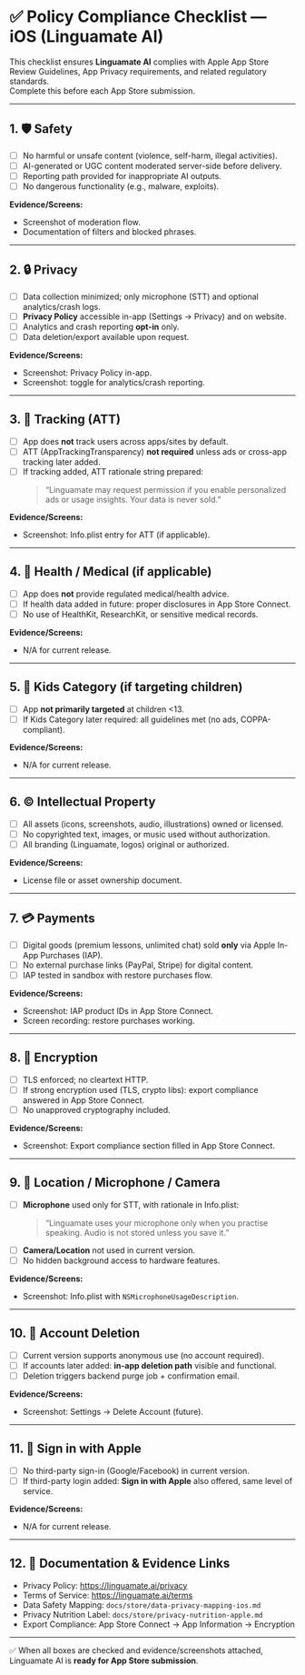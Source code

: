 # ✅ Policy Compliance Checklist — iOS (Linguamate AI)

This checklist ensures **Linguamate AI** complies with Apple App Store Review Guidelines, App Privacy requirements, and related regulatory standards.  
Complete this before each App Store submission.  

---

## 1. 🛡 Safety
- [ ] No harmful or unsafe content (violence, self-harm, illegal activities).  
- [ ] AI-generated or UGC content moderated server-side before delivery.  
- [ ] Reporting path provided for inappropriate AI outputs.  
- [ ] No dangerous functionality (e.g., malware, exploits).  

**Evidence/Screens:**  
- Screenshot of moderation flow.  
- Documentation of filters and blocked phrases.  

---

## 2. 🔒 Privacy
- [ ] Data collection minimized; only microphone (STT) and optional analytics/crash logs.  
- [ ] **Privacy Policy** accessible in-app (Settings → Privacy) and on website.  
- [ ] Analytics and crash reporting **opt-in** only.  
- [ ] Data deletion/export available upon request.  

**Evidence/Screens:**  
- Screenshot: Privacy Policy in-app.  
- Screenshot: toggle for analytics/crash reporting.  

---

## 3. 👀 Tracking (ATT)
- [ ] App does **not** track users across apps/sites by default.  
- [ ] ATT (AppTrackingTransparency) **not required** unless ads or cross-app tracking later added.  
- [ ] If tracking added, ATT rationale string prepared:  
  > “Linguamate may request permission if you enable personalized ads or usage insights. Your data is never sold.”  

**Evidence/Screens:**  
- Screenshot: Info.plist entry for ATT (if applicable).  

---

## 4. 🏥 Health / Medical (if applicable)
- [ ] App does **not** provide regulated medical/health advice.  
- [ ] If health data added in future: proper disclosures in App Store Connect.  
- [ ] No use of HealthKit, ResearchKit, or sensitive medical records.  

**Evidence/Screens:**  
- N/A for current release.  

---

## 5. 👶 Kids Category (if targeting children)
- [ ] App **not primarily targeted** at children <13.  
- [ ] If Kids Category later required: all guidelines met (no ads, COPPA-compliant).  

**Evidence/Screens:**  
- N/A for current release.  

---

## 6. © Intellectual Property
- [ ] All assets (icons, screenshots, audio, illustrations) owned or licensed.  
- [ ] No copyrighted text, images, or music used without authorization.  
- [ ] All branding (Linguamate, logos) original or authorized.  

**Evidence/Screens:**  
- License file or asset ownership document.  

---

## 7. 💳 Payments
- [ ] Digital goods (premium lessons, unlimited chat) sold **only** via Apple In-App Purchases (IAP).  
- [ ] No external purchase links (PayPal, Stripe) for digital content.  
- [ ] IAP tested in sandbox with restore purchases flow.  

**Evidence/Screens:**  
- Screenshot: IAP product IDs in App Store Connect.  
- Screen recording: restore purchases working.  

---

## 8. 🔐 Encryption
- [ ] TLS enforced; no cleartext HTTP.  
- [ ] If strong encryption used (TLS, crypto libs): export compliance answered in App Store Connect.  
- [ ] No unapproved cryptography included.  

**Evidence/Screens:**  
- Screenshot: Export compliance section filled in App Store Connect.  

---

## 9. 📍 Location / Microphone / Camera
- [ ] **Microphone** used only for STT, with rationale in Info.plist:  
  > “Linguamate uses your microphone only when you practise speaking. Audio is not stored unless you save it.”  
- [ ] **Camera/Location** not used in current version.  
- [ ] No hidden background access to hardware features.  

**Evidence/Screens:**  
- Screenshot: Info.plist with `NSMicrophoneUsageDescription`.  

---

## 10. 👤 Account Deletion
- [ ] Current version supports anonymous use (no account required).  
- [ ] If accounts later added: **in-app deletion path** visible and functional.  
- [ ] Deletion triggers backend purge job + confirmation email.  

**Evidence/Screens:**  
- Screenshot: Settings → Delete Account (future).  

---

## 11. 🍏 Sign in with Apple
- [ ] No third-party sign-in (Google/Facebook) in current version.  
- [ ] If third-party login added: **Sign in with Apple** also offered, same level of service.  

**Evidence/Screens:**  
- N/A for current release.  

---

## 12. 📑 Documentation & Evidence Links
- Privacy Policy: https://linguamate.ai/privacy  
- Terms of Service: https://linguamate.ai/terms  
- Data Safety Mapping: `docs/store/data-privacy-mapping-ios.md`  
- Privacy Nutrition Label: `docs/store/privacy-nutrition-apple.md`  
- Export Compliance: App Store Connect → App Information → Encryption  

---

✅ When all boxes are checked and evidence/screenshots attached, Linguamate AI is **ready for App Store submission**.